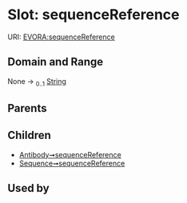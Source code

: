 
# Slot: sequenceReference



URI: [EVORA:sequenceReference](https://evora-project.eu/sequenceReference)


## Domain and Range

None &#8594;  <sub>0..1</sub> [String](types/String.md)

## Parents


## Children

 *  [Antibody➞sequenceReference](Antibody_sequenceReference.md)
 *  [Sequence➞sequenceReference](Sequence_sequenceReference.md)

## Used by

